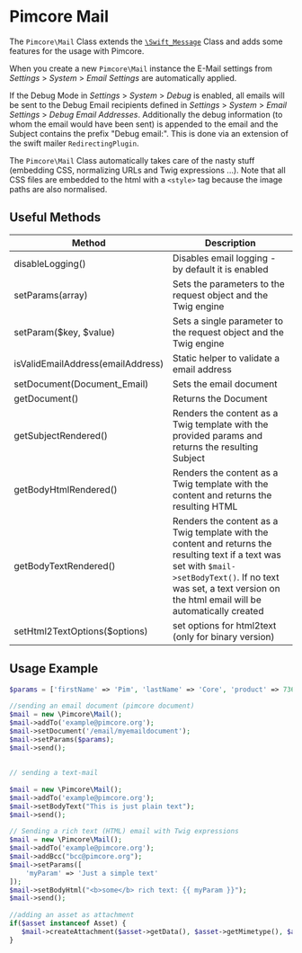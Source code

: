 # Pimcore Mail

The `Pimcore\Mail` Class extends the [`\Swift_Message`](http://swiftmailer.org/docs/introduction.html) 
Class and adds some features for the usage with Pimcore.

When you create a new `Pimcore\Mail` instance the E-Mail settings from *Settings* > *System* > *Email Settings*
are automatically applied.

If the Debug Mode in *Settings* > *System* > *Debug* is enabled, all emails will be sent to the 
Debug Email recipients defined in *Settings* > *System* > *Email Settings* > *Debug Email Addresses*. 
Additionally the debug information (to whom the email would have been sent) is appended to the email 
and the Subject contains the prefix "Debug email:".
This is done via an extension of the swift mailer `RedirectingPlugin`.   

The `Pimcore\Mail` Class automatically takes care of the nasty stuff (embedding CSS, 
normalizing URLs and Twig expressions ...). Note that all CSS files are embedded 
to the html with a `<style>` tag because the image paths are also normalised.

## Useful Methods

| Method                            | Description                                                                                                                                                                                                |
|-----------------------------------|------------------------------------------------------------------------------------------------------------------------------------------------------------------------------------------------------------|
| disableLogging()                  | Disables email logging - by default it is enabled                                                                                                                                                          |
| setParams(array)                  | Sets the parameters to the request object and the Twig engine                                                                                                                                             |
| setParam($key, $value)            | Sets a single parameter to the request object and the Twig engine                                                                                                                                         |
| isValidEmailAddress(emailAddress) | Static helper to validate a email address                                                                                                                                                                  |
| setDocument(Document_Email)       | Sets the email document                                                                                                                                                                                    |
| getDocument()                     | Returns the Document                                                                                                                                                                                       |
| getSubjectRendered()              | Renders the content as a Twig template with the provided params and returns the resulting Subject                                                                                                                                |
| getBodyHtmlRendered()             | Renders the content as a Twig template with the content and returns the resulting HTML                                                                                                                                   |
| getBodyTextRendered()             | Renders the content as a Twig template with the content and returns the resulting text if a text was set with `$mail->setBodyText()`. If no text was set, a text version on the html email will be automatically created |
| setHtml2TextOptions($options)     | set options for html2text (only for binary version)                                                                                                                                                        |


## Usage Example

```php
$params = ['firstName' => 'Pim', 'lastName' => 'Core', 'product' => 73613];
 
//sending an email document (pimcore document)
$mail = new \Pimcore\Mail();
$mail->addTo('example@pimcore.org');
$mail->setDocument('/email/myemaildocument');
$mail->setParams($params);
$mail->send();
 
 
// sending a text-mail
 
$mail = new \Pimcore\Mail();
$mail->addTo('example@pimcore.org');
$mail->setBodyText("This is just plain text");
$mail->send();
 
// Sending a rich text (HTML) email with Twig expressions 
$mail = new \Pimcore\Mail();
$mail->addTo('example@pimcore.org');
$mail->addBcc("bcc@pimcore.org");
$mail->setParams([
    'myParam' => 'Just a simple text'
]);
$mail->setBodyHtml("<b>some</b> rich text: {{ myParam }}");
$mail->send();
 
//adding an asset as attachment
if($asset instanceof Asset) {
   $mail->createAttachment($asset->getData(), $asset->getMimetype(), $asset->getFilename());
}
```

